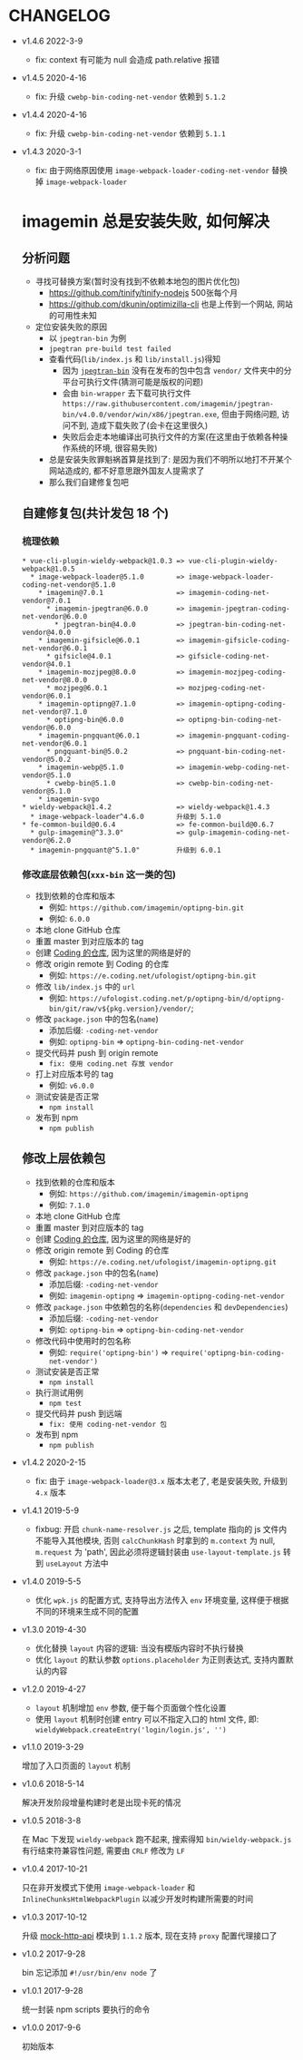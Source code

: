 # CHANGELOG

* v1.4.6 2022-3-9

  * fix: context 有可能为 null 会造成 path.relative 报错

* v1.4.5 2020-4-16

  * fix: 升级 `cwebp-bin-coding-net-vendor` 依赖到 `5.1.2`

* v1.4.4 2020-4-16

  * fix: 升级 `cwebp-bin-coding-net-vendor` 依赖到 `5.1.1`

* v1.4.3 2020-3-1

  * fix: 由于网络原因使用 `image-webpack-loader-coding-net-vendor` 替换掉 `image-webpack-loader`

  # imagemin 总是安装失败, 如何解决

  ## 分析问题

  * 寻找可替换方案(暂时没有找到不依赖本地包的图片优化包)
    * https://github.com/tinify/tinify-nodejs 500张每个月
    * https://github.com/dkunin/optimizilla-cli 也是上传到一个网站, 网站的可用性未知
  * 定位安装失败的原因
    * 以 `jpegtran-bin` 为例
    * `jpegtran pre-build test failed`
    * 查看代码(`lib/index.js` 和 `lib/install.js`)得知
      * 因为 [`jpegtran-bin`](https://unpkg.com/browse/jpegtran-bin@4.0.0/) 没有在发布的包中包含 `vendor/` 文件夹中的分平台可执行文件(猜测可能是版权的问题)
      * 会由 `bin-wrapper` 去下载可执行文件 `https://raw.githubusercontent.com/imagemin/jpegtran-bin/v4.0.0/vendor/win/x86/jpegtran.exe`, 但由于网络问题, 访问不到, 造成下载失败了(会卡在这里很久)
      * 失败后会走本地编译出可执行文件的方案(在这里由于依赖各种操作系统的环境, 很容易失败) 
    * 总是安装失败罪魁祸首算是找到了: 是因为我们不明所以地打不开某个网站造成的, 都不好意思跟外国友人提需求了
    * 那么我们自建修复包吧

  ## 自建修复包(共计发包 18 个)
  
  ### 梳理依赖
  
  ```
  * vue-cli-plugin-wieldy-webpack@1.0.3 => vue-cli-plugin-wieldy-webpack@1.0.5
    * image-webpack-loader@5.1.0        => image-webpack-loader-coding-net-vendor@5.1.0
      * imagemin@7.0.1                  => imagemin-coding-net-vendor@7.0.1
        * imagemin-jpegtran@6.0.0       => imagemin-jpegtran-coding-net-vendor@6.0.0
          * jpegtran-bin@4.0.0          => jpegtran-bin-coding-net-vendor@4.0.0
      * imagemin-gifsicle@6.0.1         => imagemin-gifsicle-coding-net-vendor@6.0.1
        * gifsicle@4.0.1                => gifsicle-coding-net-vendor@4.0.1
      * imagemin-mozjpeg@8.0.0          => imagemin-mozjpeg-coding-net-vendor@8.0.0
        * mozjpeg@6.0.1                 => mozjpeg-coding-net-vendor@6.0.1
      * imagemin-optipng@7.1.0          => imagemin-optipng-coding-net-vendor@7.1.0
        * optipng-bin@6.0.0             => optipng-bin-coding-net-vendor@6.0.0
      * imagemin-pngquant@6.0.1         => imagemin-pngquant-coding-net-vendor@6.0.1
        * pngquant-bin@5.0.2            => pngquant-bin-coding-net-vendor@5.0.2
      * imagemin-webp@5.1.0             => imagemin-webp-coding-net-vendor@5.1.0
        * cwebp-bin@5.1.0               => cwebp-bin-coding-net-vendor@5.1.0
      * imagemin-svgo
  * wieldy-webpack@1.4.2                => wieldy-webpack@1.4.3
    * image-webpack-loader^4.6.0        升级到 5.1.0
  * fe-common-build@0.6.4               => fe-common-build@0.6.7
    * gulp-imagemin@^3.3.0"             => gulp-imagemin-coding-net-vendor@6.2.0
    * imagemin-pngquant@^5.1.0"         升级到 6.0.1
  ```
  
  ### 修改底层依赖包(`xxx-bin` 这一类的包)
  
  * 找到依赖的仓库和版本
    * 例如: `https://github.com/imagemin/optipng-bin.git`
    * 例如: `6.0.0`
  * 本地 clone GitHub 仓库
  * 重置 master 到对应版本的 tag
  * 创建 [Coding 的仓库](https://coding.net/), 因为这里的网络是好的
  * 修改 origin remote 到 Coding 的仓库
    * 例如: `https://e.coding.net/ufologist/optipng-bin.git`
  * 修改 `lib/index.js` 中的 `url`
    * 例如: `https://ufologist.coding.net/p/optipng-bin/d/optipng-bin/git/raw/v${pkg.version}/vendor/`;
  * 修改 `package.json` 中的包名(`name`)
    * 添加后缀: `-coding-net-vendor`
    * 例如: `optipng-bin` => `optipng-bin-coding-net-vendor`
  * 提交代码并 push 到 origin remote
    * `fix: 使用 coding.net 存放 vendor`
  * 打上对应版本号的 tag
    * 例如: `v6.0.0`
  * 测试安装是否正常
    * `npm install`
  * 发布到 npm
    * `npm publish`
  
  ## 修改上层依赖包
  
  * 找到依赖的仓库和版本
    * 例如: `https://github.com/imagemin/imagemin-optipng`
    * 例如: `7.1.0`
  * 本地 clone GitHub 仓库
  * 重置 master 到对应版本的 tag
  * 创建 [Coding 的仓库](https://coding.net/), 因为这里的网络是好的
  * 修改 origin remote 到 Coding 的仓库
    * 例如: `https://e.coding.net/ufologist/imagemin-optipng.git`
  * 修改 `package.json` 中的包名(`name`)
    * 添加后缀: `-coding-net-vendor`
    * 例如: `imagemin-optipng` => `imagemin-optipng-coding-net-vendor`
  * 修改 `package.json` 中依赖包的名称(`dependencies` 和 `devDependencies`)
    * 添加后缀: `-coding-net-vendor`
    * 例如: `optipng-bin` => `optipng-bin-coding-net-vendor`
  * 修改代码中使用时的包名称
    * 例如: `require('optipng-bin')` => `require('optipng-bin-coding-net-vendor')`
  * 测试安装是否正常
    * `npm install`
  * 执行测试用例
    * `npm test`
  * 提交代码并 push 到远端
    * `fix: 使用 coding-net-vendor 包`
  * 发布到 npm
    * `npm publish`

* v1.4.2 2020-2-15

  * fix: 由于 `image-webpack-loader@3.x` 版本太老了, 老是安装失败, 升级到 `4.x` 版本

* v1.4.1 2019-5-9

  * fixbug: 开启 `chunk-name-resolver.js` 之后, template 指向的 js 文件内不能导入其他模块, 否则 `calcChunkHash` 时拿到的 `m.context` 为 null, `m.request` 为 'path', 因此必须将逻辑封装由 `use-layout-template.js` 转到 `useLayout` 方法中

* v1.4.0 2019-5-5

  * 优化 `wpk.js` 的配置方式, 支持导出方法传入 `env` 环境变量, 这样便于根据不同的环境来生成不同的配置

* v1.3.0 2019-4-30

  * 优化替换 `layout` 内容的逻辑: 当没有模版内容时不执行替换
  * 优化 `layout` 的默认参数 `options.placeholder` 为正则表达式, 支持内置默认的内容

* v1.2.0 2019-4-27

  * `layout` 机制增加 `env` 参数, 便于每个页面做个性化设置
  * 使用 `layout` 机制时创建 entry 可以不指定入口的 html 文件, 即: `wieldyWebpack.createEntry('login/login.js', '')`

* v1.1.0 2019-3-29

  增加了入口页面的 `layout` 机制

* v1.0.6 2018-5-14

  解决开发阶段增量构建时老是出现卡死的情况

* v1.0.5 2018-3-8

  在 Mac 下发现 `wieldy-webpack` 跑不起来, 搜索得知 `bin/wieldy-webpack.js` 有行结束符兼容性问题, 需要由 `CRLF` 修改为 `LF`

* v1.0.4 2017-10-21

  只在非开发模式下使用 `image-webpack-loader` 和 `InlineChunksHtmlWebpackPlugin` 以减少开发时构建所需要的时间

* v1.0.3 2017-10-12

  升级 [mock-http-api](https://github.com/ufologist/mock-http-api) 模块到 `1.1.2` 版本, 现在支持 `proxy` 配置代理接口了

* v1.0.2 2017-9-28

  bin 忘记添加 `#!/usr/bin/env node` 了

* v1.0.1 2017-9-28

  统一封装 npm scripts 要执行的命令

* v1.0.0 2017-9-6

  初始版本
